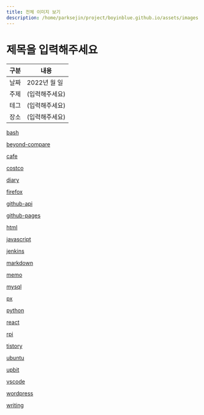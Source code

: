 ```yaml
---
title: 전체 이미지 보기
description: /home/parksejin/project/boyinblue.github.io/assets/images
---
```



제목을 입력해주세요
===


|구분|내용|
|---|---|
|날짜|2022년 월 일|
|주제|(입력해주세요)|
|테그|(입력해주세요)|
|장소|(입력해주세요)|


[bash](/home/parksejin/project/boyinblue.github.io/assets/images/bash/)


[beyond-compare](/home/parksejin/project/boyinblue.github.io/assets/images/beyond-compare/)


[cafe](/home/parksejin/project/boyinblue.github.io/assets/images/cafe/)


[costco](/home/parksejin/project/boyinblue.github.io/assets/images/costco/)


[diary](/home/parksejin/project/boyinblue.github.io/assets/images/diary/)


[firefox](/home/parksejin/project/boyinblue.github.io/assets/images/firefox/)


[github-api](/home/parksejin/project/boyinblue.github.io/assets/images/github-api/)


[github-pages](/home/parksejin/project/boyinblue.github.io/assets/images/github-pages/)


[html](/home/parksejin/project/boyinblue.github.io/assets/images/html/)


[javascript](/home/parksejin/project/boyinblue.github.io/assets/images/javascript/)


[jenkins](/home/parksejin/project/boyinblue.github.io/assets/images/jenkins/)


[markdown](/home/parksejin/project/boyinblue.github.io/assets/images/markdown/)


[memo](/home/parksejin/project/boyinblue.github.io/assets/images/memo/)


[mysql](/home/parksejin/project/boyinblue.github.io/assets/images/mysql/)


[px](/home/parksejin/project/boyinblue.github.io/assets/images/px/)


[python](/home/parksejin/project/boyinblue.github.io/assets/images/python/)


[react](/home/parksejin/project/boyinblue.github.io/assets/images/react/)


[rpi](/home/parksejin/project/boyinblue.github.io/assets/images/rpi/)


[tistory](/home/parksejin/project/boyinblue.github.io/assets/images/tistory/)


[ubuntu](/home/parksejin/project/boyinblue.github.io/assets/images/ubuntu/)


[upbit](/home/parksejin/project/boyinblue.github.io/assets/images/upbit/)


[vscode](/home/parksejin/project/boyinblue.github.io/assets/images/vscode/)


[wordpress](/home/parksejin/project/boyinblue.github.io/assets/images/wordpress/)


[writing](/home/parksejin/project/boyinblue.github.io/assets/images/writing/)


